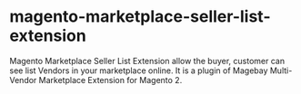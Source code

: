 # magento-marketplace-seller-list-extension
Magento Marketplace Seller List Extension allow the buyer, customer can see list Vendors in your marketplace online. It is a plugin of Magebay Multi-Vendor Marketplace Extension for Magento 2.
